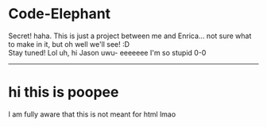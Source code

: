 # Code-Elephant
Secret! haha. This is just a project between me and Enrica... not sure what to make in it, but oh well we'll see! :D <br>
Stay tuned! Lol
uh, hi Jason uwu- eeeeeee I'm so stupid 0-0
<hr>
<h1>hi this is poopee</h1>
<p>I am fully aware that this is not meant for html lmao</p>